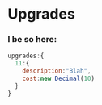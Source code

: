 # Upgrades
### I be so here:
```js
upgrades:{
  11:{
    description:"Blah",
    cost:new Decimal(10)
  }
}
```
